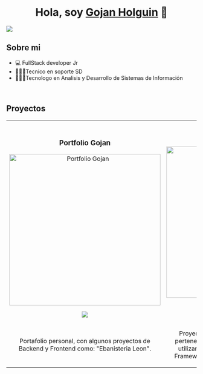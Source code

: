 <div align="center">
<h1 align="center">Hola, soy <a href="#">Gojan Holguin</a> 👋</h1>
</div>
<img src="https://i.imgur.com/whLebZh.png">

## Sobre mi

- 💻 FullStack developer Jr
- 👨🏻‍🔧Tecnico en soporte SD
- 🧑🏻‍💻Tecnologo en Analisis y Desarrollo de Sistemas de Información
<br>

## Proyectos
<table>
<tr>
<td width="50%">
<h3 align="center">Portfolio Gojan</h3>
<div align="center">
<a href="https://portfolio-gojan.vercel.app/" target="_blank"><img src="https://i.imgur.com/85SpYJy.png" width="400" alt="Portfolio Gojan"></a>
<p>
<a href="https://github.com/GojanHR1407/portfolioGojan" target="_blank">
<img src="https://img.shields.io/badge/CÓDIGO-ff9?style=for-the-badge&logo=github&logoColor=black">
</a>
</p>
  <br>
<p>Portafolio personal, con algunos proyectos de Backend y Frontend como: "Ebanisteria Leon".</p>
</div>
</td>
  
<td width="50%">
<h3 align="center">Ebanisteria Leon</h3>
<div align="center">
<a href="https://github.com/Ebanisteria-Leon/Ebanisteria_Django" target="_blank"><img src="https://i.imgur.com/AhPbAjG.png" width="400" alt="Ebanisteria Leon"></a>
<p>
<a href="https://github.com/Ebanisteria-Leon/Ebanister_Django" target="_blank">
<img src="https://img.shields.io/badge/CÓDIGO-ff9?style=for-the-badge&logo=github&logoColor=black">
</a>
</p>
  <br>
<p>Proyecto generado para la Ebanisteria Leon, perteneciente al municipio de Circasia Quindio, utilizando en el Backend Python(Django Rest Framework) y en el Frontend se utilizo ReactJS.</p>
</table>                                                                                 
</div>
<br>

<table>
<tr>

</td>  
</table>                                                                                 
</div>

